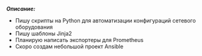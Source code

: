 ***Описание:***

- Пишу скрипты на Python для автоматизации конфигураций сетевого оборудования
- Пишу шаблоны Jinja2
- Планирую написать экспортеры для Prometheus
- Скоро создам небольшой проект Ansible
